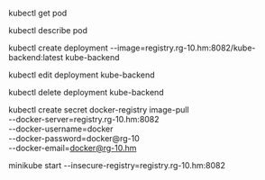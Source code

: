 kubectl get pod

kubectl describe pod

kubectl create deployment --image=registry.rg-10.hm:8082/kube-backend:latest kube-backend

kubectl edit deployment kube-backend

kubectl delete deployment kube-backend

kubectl create secret docker-registry image-pull \
    --docker-server=registry.rg-10.hm:8082 \
    --docker-username=docker \
    --docker-password=docker@rg-10 \
    --docker-email=docker@rg-10.hm

minikube start --insecure-registry=registry.rg-10.hm:8082